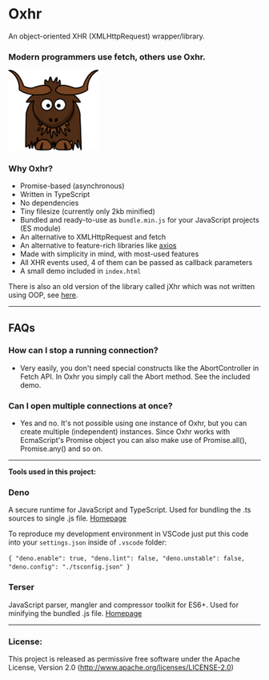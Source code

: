 # Oxhr
An object-oriented XHR (XMLHttpRequest) wrapper/library.

### Modern programmers use fetch, others use Oxhr.

<img width="180" alt="Oxhr logo" src="./oxhr-logo.svg" />

### Why Oxhr?
- Promise-based (asynchronous)
- Written in TypeScript
- No dependencies
- Tiny filesize (currently only 2kb minified)
- Bundled and ready-to-use as `bundle.min.js` for your JavaScript projects (ES module)
- An alternative to XMLHttpRequest and fetch
- An alternative to feature-rich libraries like [axios](https://github.com/axios/axios)
- Made with simplicity in mind, with most-used features
- All XHR events used, 4 of them can be passed as callback parameters
- A small demo included in `index.html`

There is also an old version of the library called jXhr which was not written using OOP, see [here](https://github.com/Amarok24/Oxhr/tree/non-oop-version).

---

## FAQs

### How can I stop a running connection?
- Very easily, you don't need special constructs like the AbortController in Fetch API. In Oxhr you simply call the Abort method. See the included demo.

### Can I open multiple connections at once?
- Yes and no. It's not possible using one instance of Oxhr, but you can create multiple (independent) instances. Since Oxhr works with EcmaScript's Promise object you can also make use of Promise.all(), Promise.any() and so on.


---

<b>Tools used in this project:</b>

### Deno
A secure runtime for JavaScript and TypeScript.
Used for bundling the .ts sources to single .js file.
[Homepage](https://deno.land/)

To reproduce my development environment in VSCode just put this code into your `settings.json` inside of `.vscode` folder:

`
{
	"deno.enable": true,
	"deno.lint": false,
	"deno.unstable": false,
	"deno.config": "./tsconfig.json"
}
`

### Terser
JavaScript parser, mangler and compressor toolkit for ES6+.
Used for minifying the bundled .js file.
[Homepage](https://terser.org/)

---


### License:
This project is released as permissive free software under the Apache License, Version 2.0 (http://www.apache.org/licenses/LICENSE-2.0)
